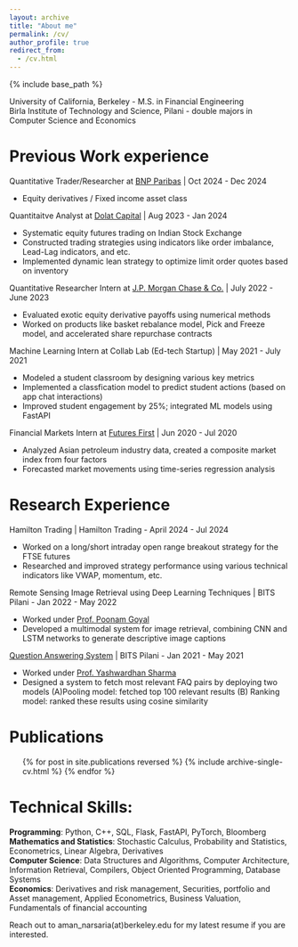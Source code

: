 ```yaml
---
layout: archive
title: "About me"
permalink: /cv/
author_profile: true
redirect_from:
  - /cv.html
---
```


{% include base_path %}

University of California, Berkeley - M.S. in Financial Engineering   
Birla Institute of Technology and Science, Pilani - double majors in Computer Science and Economics 

Previous Work experience
======
Quantitative Trader/Researcher at [BNP Paribas](https://usa.bnpparibas/en/) \| Oct 2024 - Dec 2024
* Equity derivatives / Fixed income asset class

Quantitaitve Analyst at [Dolat Capital](https://www.dolatcapital.com/) \| Aug 2023 - Jan 2024
* Systematic equity futures trading on Indian Stock Exchange
* Constructed trading strategies using indicators like order imbalance, Lead-Lag indicators, and etc. 
* Implemented dynamic lean strategy to optimize limit order quotes based on inventory

Quantitative Researcher Intern at [J.P. Morgan Chase & Co.](https://www.jpmorganchase.com/) \| July 2022 - June 2023
* Evaluated exotic equity derivative payoffs using numerical methods
* Worked on products like basket rebalance model, Pick and Freeze model, and accelerated share repurchase contracts 

Machine Learning Intern at Collab Lab (Ed-tech Startup) \| May 2021 - July 2021
* Modeled a student classroom by designing various key metrics
* Implemented a classfication model to predict student actions (based on app chat interactions)
* Improved student engagement by 25%; integrated ML models using FastAPI

Financial Markets Intern at [Futures First](https://futuresfirst.com/) \| Jun 2020 - Jul 2020
* Analyzed Asian petroleum industry data, created a composite market index from four factors
* Forecasted market movements using time-series regression analysis
  
Research Experience
======
Hamilton Trading \| Hamilton Trading -  April 2024 - Jul 2024
* Worked on a long/short intraday open range breakout strategy for the FTSE futures
* Researched and improved strategy performance using various technical indicators like VWAP, momentum, etc.

Remote Sensing Image Retrieval using Deep Learning Techniques \| BITS Pilani - Jan 2022 - May 2022
* Worked under [Prof. Poonam Goyal](https://www.bits-pilani.ac.in/pilani/poonam-goyal/) 
* Developed a multimodal system for image retrieval, combining CNN and LSTM networks to generate descriptive image captions
  
[Question Answering System](https://drive.google.com/file/d/1sSQMzgrZ6lOfPkdqOkmTA19KyspMSyND/view) \| BITS Pilani - Jan 2021 - May 2021
* Worked under [Prof. Yashwardhan Sharma ](https://www.bits-pilani.ac.in/pilani/yashvardhan-sharma/)
* Designed a system to fetch most relevant FAQ pairs by deploying two models (A)Pooling model: fetched top 100 relevant results (B) Ranking model: ranked these results using cosine similarity

Publications
======
<ul>{% for post in site.publications reversed %}
  {% include archive-single-cv.html %}
{% endfor %}</ul>


Technical Skills:
======
__Programming__: Python, C++, SQL, Flask, FastAPI, PyTorch, Bloomberg  
__Mathematics and Statistics__: Stochastic Calculus, Probability and Statistics, Econometrics, Linear Algebra, Derivatives     
__Computer Science__: Data Structures and Algorithms, Computer Architecture, Information Retrieval, Compilers, Object Oriented Programming, Database Systems     
__Economics__: Derivatives and risk management, Securities, portfolio and Asset management, Applied Econometrics, Business Valuation, Fundamentals of financial accounting    


Reach out to aman_narsaria(at)berkeley.edu for my latest resume if you are interested.